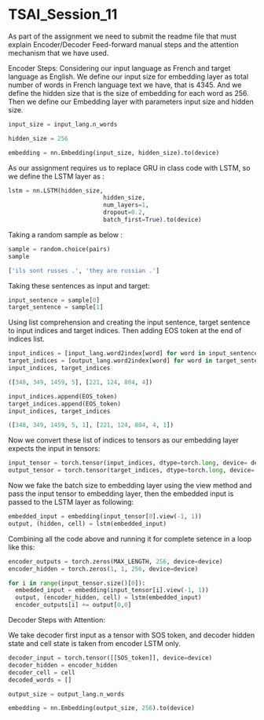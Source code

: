 # TSAI_Session_11

As part of the assignment we need to submit the readme file that must explain Encoder/Decoder Feed-forward manual steps and the attention mechanism that we have used.

Encoder Steps:
Considering our input language as French and target language as English. We define our input size for embedding layer as total number of words in French language text we have, that is 4345. And we define the hidden size that is the size of embedding for each word as 256. Then we define our Embedding layer with parameters input size and hidden size.

```python
input_size = input_lang.n_words

hidden_size = 256

embedding = nn.Embedding(input_size, hidden_size).to(device)
````

As our assignment requires us to replace GRU in class code with LSTM, so we define the LSTM layer as :

```python
lstm = nn.LSTM(hidden_size, 
                           hidden_size, 
                           num_layers=1, 
                           dropout=0.2,
                           batch_first=True).to(device)
 ````

Taking a random sample as below :
```python
sample = random.choice(pairs)
sample

['ils sont russes .', 'they are russian .']
````
Taking these sentences as input and target:
```python
input_sentence = sample[0]
target_sentence = sample[1]
````
Using list comprehension and creating the input sentence, target sentence to input indices and target indices. Then adding EOS token at the end of indices list.
```python
input_indices = [input_lang.word2index[word] for word in input_sentence.split(' ')]
target_indices = [output_lang.word2index[word] for word in target_sentence.split(' ')]
input_indices, target_indices

([348, 349, 1459, 5], [221, 124, 804, 4])

input_indices.append(EOS_token)
target_indices.append(EOS_token)
input_indices, target_indices

([348, 349, 1459, 5, 1], [221, 124, 804, 4, 1])
````
Now we convert these list of indices to tensors as our embedding layer expects the input in tensors:
```python
input_tensor = torch.tensor(input_indices, dtype=torch.long, device= device)
output_tensor = torch.tensor(target_indices, dtype=torch.long, device= device)
````

Now we fake the batch size to embedding layer using the view method and pass the input tensor to embedding layer, then the embedded input is passed to the LSTM layer  as following:
```python
embedded_input = embedding(input_tensor[0].view(-1, 1))
output, (hidden, cell) = lstm(embedded_input)
````
Combining all the code above and running it for complete setence in a loop like this:
```python
encoder_outputs = torch.zeros(MAX_LENGTH, 256, device=device)
encoder_hidden = torch.zeros(1, 1, 256, device=device)

for i in range(input_tensor.size()[0]):
  embedded_input = embedding(input_tensor[i].view(-1, 1))
  output, (encoder_hidden, cell) = lstm(embedded_input)
  encoder_outputs[i] += output[0,0]
````

Decoder Steps with Attention:

We take decoder first input as a tensor with SOS token, and decoder hidden state and cell state is taken from encoder LSTM only. 
```python
decoder_input = torch.tensor([[SOS_token]], device=device)
decoder_hidden = encoder_hidden
decoder_cell = cell
decoded_words = []
````

```python
output_size = output_lang.n_words

embedding = nn.Embedding(output_size, 256).to(device)
````
